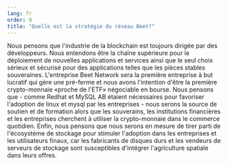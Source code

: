 ```yaml
---
lang: fr
order: 9
title: "Quelle est la stratégie du réseau Beet?"
---
```


Nous pensons que l'industrie de la blockchain est toujours dirigée par des développeurs. Nous entendons être la chaîne supérieure pour le déploiement de nouvelles applications et services ainsi que le seul choix sérieux et sécurisé pour des applications telles que les pièces stables souveraines. L'entreprise Beet Network sera la première entreprise à but lucratif qui gère une pré-ferme et nous avons l'intention d'être la première crypto-monnaie «proche de l'ETF» négociable en bourse. Nous pensons que - comme Redhat et MySQL AB étaient nécessaires pour favoriser l'adoption de linux et mysql par les entreprises - nous serons la source de soutien et de formation alors que les souverains, les institutions financières et les entreprises cherchent à utiliser la crypto-monnaie dans le commerce quotidien. Enfin, nous pensons que nous serons en mesure de tirer parti de l'écosystème de stockage pour stimuler l'adoption dans les entreprises et les utilisateurs finaux, car les fabricants de disques durs et les vendeurs de serveurs de stockage sont susceptibles d'intégrer l'agriculture spatiale dans leurs offres.

